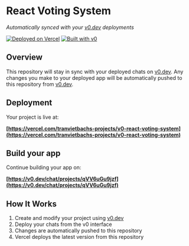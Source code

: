 # React Voting System

*Automatically synced with your [v0.dev](https://v0.dev) deployments*

[![Deployed on Vercel](https://img.shields.io/badge/Deployed%20on-Vercel-black?style=for-the-badge&logo=vercel)](https://vercel.com/tranvietbachs-projects/v0-react-voting-system)
[![Built with v0](https://img.shields.io/badge/Built%20with-v0.dev-black?style=for-the-badge)](https://v0.dev/chat/projects/qVV6uGu9jzf)

## Overview

This repository will stay in sync with your deployed chats on [v0.dev](https://v0.dev).
Any changes you make to your deployed app will be automatically pushed to this repository from [v0.dev](https://v0.dev).

## Deployment

Your project is live at:

**[https://vercel.com/tranvietbachs-projects/v0-react-voting-system](https://vercel.com/tranvietbachs-projects/v0-react-voting-system)**

## Build your app

Continue building your app on:

**[https://v0.dev/chat/projects/qVV6uGu9jzf](https://v0.dev/chat/projects/qVV6uGu9jzf)**

## How It Works

1. Create and modify your project using [v0.dev](https://v0.dev)
2. Deploy your chats from the v0 interface
3. Changes are automatically pushed to this repository
4. Vercel deploys the latest version from this repository